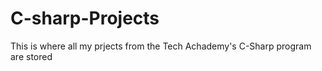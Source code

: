 # C-sharp-Projects

This is where all my prjects from the Tech Achademy's C-Sharp program are stored
